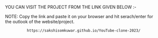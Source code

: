 YOU CAN VISIT THE PROJECT FROM THE LINK GIVEN BELOW :-

NOTE: Copy the link and paste it on your browser and hit serach/enter for the outlook of the website/project.

              https://sakshisomkuwar.github.io/YouTube-clone-2023/

